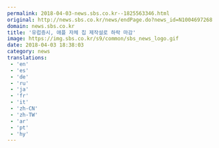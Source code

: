 ```yaml
---
permalink: 2018-04-03-news.sbs.co.kr--1825563346.html
original: http://news.sbs.co.kr/news/endPage.do?news_id=N1004697268
domain: news.sbs.co.kr
title: '유럽증시, 애플 자체 칩 제작설로 하락 마감'
image: https://img.sbs.co.kr/s9/common/sbs_news_logo.gif
date: 2018-04-03 18:38:03
category: news
translations: 
 - 'en'
 - 'es'
 - 'de'
 - 'ru'
 - 'ja'
 - 'fr'
 - 'it'
 - 'zh-CN'
 - 'zh-TW'
 - 'ar'
 - 'pt'
 - 'hy'
---
```


